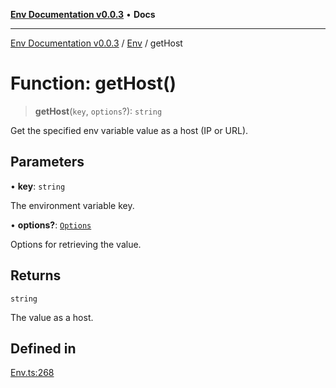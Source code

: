 [**Env Documentation v0.0.3**](../../README.md) • **Docs**

***

[Env Documentation v0.0.3](../../modules.md) / [Env](../README.md) / getHost

# Function: getHost()

> **getHost**(`key`, `options`?): `string`

Get the specified env variable value as a host (IP or URL).

## Parameters

• **key**: `string`

The environment variable key.

• **options?**: [`Options`](../../declarations/interfaces/Options.md)

Options for retrieving the value.

## Returns

`string`

The value as a host.

## Defined in

[Env.ts:268](https://github.com/stonemjs/env/blob/b9384c9f2eaa1e1c01fd002559fef84ab6a88948/src/Env.ts#L268)
